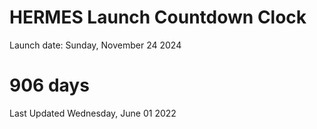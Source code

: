 # HERMES Launch Countdown Clock

Launch date: Sunday, November 24 2024
# 906 days

Last Updated Wednesday, June 01 2022